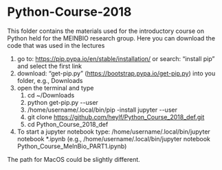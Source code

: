 # Python-Course-2018
This folder contains the materials used for the introductory course on Python held for the MEINBIO research group.
Here you can download the code that was used in the lectures 

1) go to: https://pip.pypa.io/en/stable/installation/
    or search: “install pip” and select the first link
2) download: “get-pip.py” (https://bootstrap.pypa.io/get-pip.py) into you folder, e.g., Downloads
3) open the terminal and type
    1) cd ~/Downloads
    2) python get-pip.py --user
    3) /home/username/.local/bin/pip -install jupyter --user
    4) git clone https://github.com/heylf/Python_Course_2018_def.git
    5) cd Python_Course_2018_def
4) To start a jupyter notebook type: /home/username/.local/bin/jupyter notebook *.ipynb
(e.g., /home/username/.local/bin/jupyter notebook Python_Course_MeInBio_PART1.ipynb)

The path for MacOS could be slightly different.
